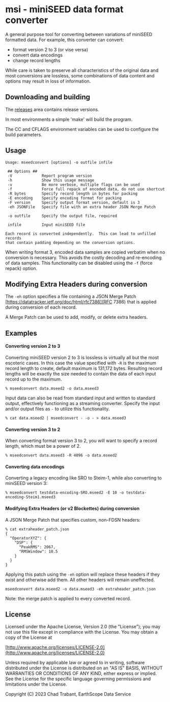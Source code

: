 # msi - miniSEED data format converter

A general purpose tool for converting between variations of miniSEED
formatted data.  For example, this converter can convert:
* format version 2 to 3 (or vise versa)
* convert data encodings
* change record lengths

While care is taken to preserve all characteristics of the original data
and most conversions are lossless, some combinations of data content and
options may result in loss of information.

## Downloading and building

The [releases](https://github.com/earthscope/mseedconvert/releases) area
contains release versions.

In most environments a simple 'make' will build the program.

The CC and CFLAGS environment variables can be used to configure
the build parameters.

## Usage

```shell
Usage: mseedconvert [options] -o outfile infile

 ## Options ##
 -V             Report program version
 -h             Show this usage message
 -v             Be more verbose, multiple flags can be used
 -f             Force full repack of encoded data, do not use shortcut
 -R bytes       Specify record length in bytes for packing
 -E encoding    Specify encoding format for packing
 -F version     Specify output format version, default is 3
 -eh JSONFile   Specify file with an extra header JSON Merge Patch

 -o outfile     Specify the output file, required

 infile         Input miniSEED file

Each record is converted independently.  This can lead to unfilled records
that contain padding depending on the conversion options.
```

When writing format 3, encoded data samples are copied verbatim when
no conversion is necessary.  This avoids the costly decoding and
re-encoding of data samples.  This functionality can be disabled using
the `-f` (force repack) option.

## Modifying Extra Headers during conversion

The `-eh` option specifies a file containing a JSON Merge Patch
[https://datatracker.ietf.org/doc/html/rfc7386](RFC 7386)
that is applied during conversion of each record.

A Merge Patch can be used to add, modify, or delete extra headers.

## Examples

#### Converting version 2 to 3

Converting miniSEED version 2 to 3 is lossless is virtually all but
the most escoteric cases.  In this case the value specified with `-R`
is the maximum record length to create, default maximum is 131,172 bytes.
Resulting record lengths will be exactly the size needed to contain the
data of each input record up to the maximum.

```shell
% mseedconvert data.mseed2 -o data.mseed3
```

Input data can also be read from standard input and written to standard
output, effectively functioning as a streaming converter.  Specify the
input and/or output files as `-` to utilize this functionality.

```shell
% cat data.mseed2 | mseedconvert - -o - > data.mseed3
```

#### Converting version 3 to 2

When converting format version 3 to 2, you will want to specify a
record length, which must be a power of 2.

```shell
% mseedconvert data.mseed3 -R 4096 -o data.mseed2
```

#### Converting data encodings

Converting a legacy encoding like SRO to Steim-1, while also converting
to miniSEED version 3:

```shell
% mseedconvert testdata-encoding-SRO.mseed2 -E 10 -o testdata-encoding-Steim1.mseed3
```

#### Modifying Extra Headers (or v2 Blockettes) during conversion

A JSON Merge Patch that specifies custom, non-FDSN headers:

```shell
% cat extraheader_patch.json
{
  "OperatorXYZ": {
    "DSP": {
      "PeakRMS": 2067,
      "RMSWindow": 10.5
    }
  }
}
```

Applying this patch using the `-eh` option will replace these headers
if they exist and otherwise add them.  All other headers will remain
uneffected.

```shell
mseedconvert data.mseed2 -o data.mseed3 -eh extraheader_patch.json
```

Note: the merge patch is applied to every converted record.

## License

Licensed under the Apache License, Version 2.0 (the "License");
you may not use this file except in compliance with the License.
You may obtain a copy of the License at

[http://www.apache.org/licenses/LICENSE-2.0](http://www.apache.org/licenses/LICENSE-2.0)

Unless required by applicable law or agreed to in writing, software
distributed under the License is distributed on an "AS IS" BASIS,
WITHOUT WARRANTIES OR CONDITIONS OF ANY KIND, either express or implied.
See the License for the specific language governing permissions and
limitations under the License.

Copyright (C) 2023 Chad Trabant, EarthScope Data Service